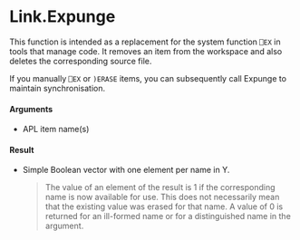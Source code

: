 # Link.Expunge

This function is intended as a replacement for the system
function `⎕EX` in tools that manage code. It removes an item from the workspace and also deletes the corresponding source file.

If you manually `⎕EX` or `)ERASE` items, you can subsequently call Expunge to maintain synchronisation.

#### Arguments

- APL item name(s)

#### Result

- Simple Boolean vector with one element per name in Y.

   >The value of an element of the result is 1 if the corresponding name is now available for use.  This does not necessarily mean that the existing value was erased for that name.  A value of  0 is returned for an ill-formed name or for a distinguished name in the argument.


